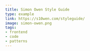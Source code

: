 ```yaml
---
title: Simon Owen Style Guide
type: example
link: https://s10wen.com/styleguide/
image: simon-owen.png
tags:
- frontend
- code
- patterns
---
```

